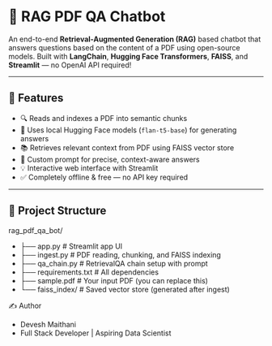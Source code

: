# 📄 RAG PDF QA Chatbot

An end-to-end **Retrieval-Augmented Generation (RAG)** based chatbot that answers questions based on the content of a PDF using open-source models. Built with **LangChain**, **Hugging Face Transformers**, **FAISS**, and **Streamlit** — no OpenAI API required!

---

## 🚀 Features

- 🔍 Reads and indexes a PDF into semantic chunks
- 🧠 Uses local Hugging Face models (`flan-t5-base`) for generating answers
- 📚 Retrieves relevant context from PDF using FAISS vector store
- 🧾 Custom prompt for precise, context-aware answers
- 💡 Interactive web interface with Streamlit
- ✅ Completely offline & free — no API key required

---

## 🧱 Project Structure

rag_pdf_qa_bot/
- ├── app.py # Streamlit app UI
- ├── ingest.py # PDF reading, chunking, and FAISS indexing
- ├── qa_chain.py # RetrievalQA chain setup with prompt
- ├── requirements.txt # All dependencies
- ├── sample.pdf # Your input PDF (you can replace this)
- └── faiss_index/ # Saved vector store (generated after ingest)

✍️ Author
- Devesh Maithani
- Full Stack Developer | Aspiring Data Scientist
